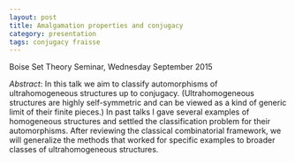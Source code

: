 ```yaml
---
layout: post
title: Amalgamation properties and conjugacy
category: presentation
tags: conjugacy fraisse
---
```


Boise Set Theory Seminar, Wednesday September 2015<!--more-->

*Abstract*: In this talk we aim to classify automorphisms of ultrahomogeneous structures up to conjugacy. (Ultrahomogeneous structures are highly self-symmetric and can be viewed as a kind of generic limit of their finite pieces.) In past talks I gave several examples of homogeneous structures and settled the classification problem for their automorphisms. After reviewing the classical combinatorial framework, we will generalize the methods that worked for specific examples to broader classes of ultrahomogeneous structures.
